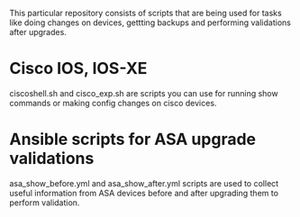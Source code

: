 This particular repository consists of scripts that are being used for tasks like doing changes on devices, gettting backups and performing validations after upgrades.
# Cisco IOS, IOS-XE
ciscoshell.sh and cisco_exp.sh are scripts you can use for running show commands or making config changes on cisco devices.
# Ansible scripts for ASA upgrade validations
asa_show_before.yml and asa_show_after.yml scripts are used to collect useful information from ASA devices before and after upgrading them to perform validation.
